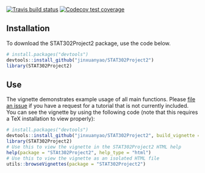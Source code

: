   <!-- badges: start -->
  [![Travis build status](https://travis-ci.com/jinxuanyao/STAT302Project2.svg?branch=master)](https://travis-ci.com/jinxuanyao/STAT302Project2)
  [![Codecov test coverage](https://codecov.io/gh/jinxuanyao/STAT302Project2/branch/master/graph/badge.svg)](https://codecov.io/gh/jinxuanyao/STAT302Project2?branch=master)
  <!-- badges: end -->

## Installation

To download the STAT302Project2 package, use the code below.

``` r
# install.packages("devtools")
devtools::install_github("jinxuanyao/STAT302Project2")
library(STAT302Project2)
```
## Use

The vignette demonstrates example usage of all main functions. Please [file an issue](https://github.com/jinxuanyao/STAT302Project2/issues) if you have a request for a tutorial that is not currently included. You can see the vignette by using the following code (note that this requires a TeX installation to view properly):


``` r
# install.packages("devtools")
devtools::install_github("jinxuanyao/STAT302Project2", build_vignette = TRUE, build_opts = c())
library(STAT302Project2)
# Use this to view the vignette in the STAT302Project2 HTML help
help(package = "STAt302Project2", help_type = "html")
# Use this to view the vignette as an isolated HTML file
utils::browseVignettes(package = "STAT302Project2")
```

